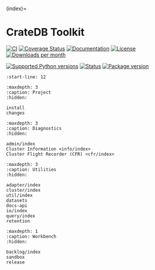 (index)=
# CrateDB Toolkit

[![CI][badge-tests]][project-tests]
[![Coverage Status][badge-coverage]][project-codecov]
[![Documentation][badge-documentation]][project-documentation]
[![License][badge-license]][project-license]
[![Downloads per month][badge-downloads-per-month]][project-downloads]

[![Supported Python versions][badge-python-versions]][project-pypi]
[![Status][badge-status]][project-pypi]
[![Package version][badge-package-version]][project-pypi]

```{include} readme.md
:start-line: 12
```


```{toctree}
:maxdepth: 3
:caption: Project
:hidden:

install
changes
```

```{toctree}
:maxdepth: 3
:caption: Diagnostics
:hidden:

admin/index
Cluster Information <info/index>
Cluster Flight Recorder (CFR) <cfr/index>
```

```{toctree}
:maxdepth: 3
:caption: Utilities
:hidden:

adapter/index
cluster/index
util/index
datasets
docs-api
io/index
query/index
retention
```

```{toctree}
:maxdepth: 1
:caption: Workbench
:hidden:

backlog/index
sandbox
release
```


[cratedb-toolkit]: https://cratedb-toolkit.readthedocs.io/
[influxio]: https://influxio.readthedocs.io/

[badge-coverage]: https://codecov.io/gh/crate/cratedb-toolkit/branch/main/graph/badge.svg
[badge-documentation]: https://img.shields.io/readthedocs/cratedb-toolkit
[badge-downloads-per-month]: https://pepy.tech/badge/cratedb-toolkit/month
[badge-license]: https://img.shields.io/github/license/crate/cratedb-toolkit.svg
[badge-package-version]: https://img.shields.io/pypi/v/cratedb-toolkit.svg
[badge-python-versions]: https://img.shields.io/pypi/pyversions/cratedb-toolkit.svg
[badge-status]: https://img.shields.io/pypi/status/cratedb-toolkit.svg
[badge-tests]: https://github.com/crate/cratedb-toolkit/actions/workflows/main.yml/badge.svg
[project-codecov]: https://codecov.io/gh/crate/cratedb-toolkit
[project-documentation]: https://cratedb-toolkit.readthedocs.io/
[project-downloads]: https://pepy.tech/project/cratedb-toolkit/
[project-license]: https://github.com/crate/cratedb-toolkit/blob/main/LICENSE
[project-pypi]: https://pypi.org/project/cratedb-toolkit
[project-tests]: https://github.com/crate/cratedb-toolkit/actions/workflows/main.yml

